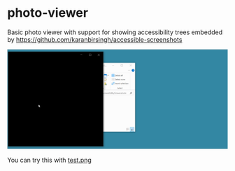 # photo-viewer

Basic photo viewer with support for showing accessibility trees embedded by https://github.com/karanbirsingh/accessible-screenshots

![animation of photo viewer showing screenshot of settings app](settings.gif)

You can try this with [test.png](test.png)
